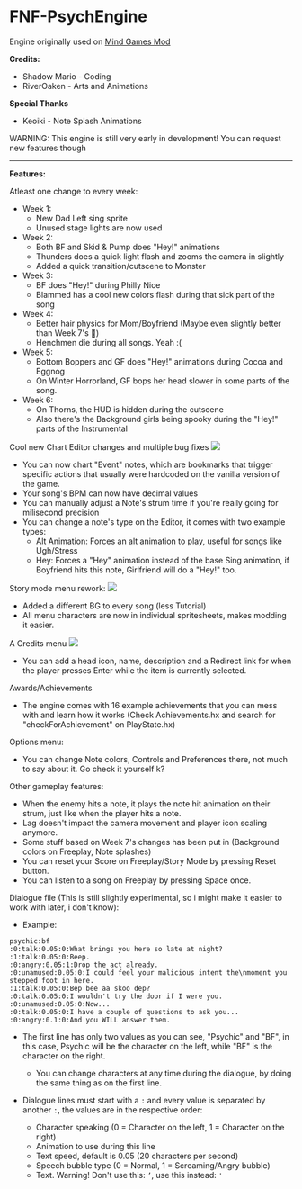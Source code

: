 # FNF-PsychEngine
Engine originally used on [Mind Games Mod](https://gamebanana.com/mods/301107)

**Credits:**
* Shadow Mario - Coding
* RiverOaken - Arts and Animations

**Special Thanks**
* Keoiki - Note Splash Animations

WARNING: This engine is still very early in development! You can request new features though
_____________________________________

**Features:**

Atleast one change to every week:
* Week 1:
  * New Dad Left sing sprite 
  * Unused stage lights are now used
* Week 2:
  * Both BF and Skid & Pump does "Hey!" animations
  * Thunders does a quick light flash and zooms the camera in slightly
  * Added a quick transition/cutscene to Monster
* Week 3:
  * BF does "Hey!" during Philly Nice
  * Blammed has a cool new colors flash during that sick part of the song
* Week 4:
  * Better hair physics for Mom/Boyfriend (Maybe even slightly better than Week 7's :eyes:)
  * Henchmen die during all songs. Yeah :(
* Week 5:
  * Bottom Boppers and GF does "Hey!" animations during Cocoa and Eggnog
  * On Winter Horrorland, GF bops her head slower in some parts of the song.
* Week 6:
  * On Thorns, the HUD is hidden during the cutscene
  * Also there's the Background girls being spooky during the "Hey!" parts of the Instrumental

Cool new Chart Editor changes and multiple bug fixes
![](https://i.imgur.com/tNY2A03.png)
* You can now chart "Event" notes, which are bookmarks that trigger specific actions that usually were hardcoded on the vanilla version of the game.
* Your song's BPM can now have decimal values
* You can manually adjust a Note's strum time if you're really going for milisecond precision
* You can change a note's type on the Editor, it comes with two example types:
  * Alt Animation: Forces an alt animation to play, useful for songs like Ugh/Stress
  * Hey: Forces a "Hey" animation instead of the base Sing animation, if Boyfriend hits this note, Girlfriend will do a "Hey!" too.

Story mode menu rework:
![](https://i.imgur.com/UB2EKpV.png)
* Added a different BG to every song (less Tutorial)
* All menu characters are now in individual spritesheets, makes modding it easier.

A Credits menu
![](https://i.imgur.com/NdIQt3d.png)
* You can add a head icon, name, description and a Redirect link for when the player presses Enter while the item is currently selected.

Awards/Achievements
* The engine comes with 16 example achievements that you can mess with and learn how it works (Check Achievements.hx and search for "checkForAchievement" on PlayState.hx)

Options menu:
* You can change Note colors, Controls and Preferences there, not much to say about it. Go check it yourself k?

Other gameplay features:
* When the enemy hits a note, it plays the note hit animation on their strum, just like when the player hits a note.
* Lag doesn't impact the camera movement and player icon scaling anymore.
* Some stuff based on Week 7's changes has been put in (Background colors on Freeplay, Note splashes)
* You can reset your Score on Freeplay/Story Mode by pressing Reset button.
* You can listen to a song on Freeplay by pressing Space once.

Dialogue file (This is still slightly experimental, so i might make it easier to work with later, i don't know):
* Example:
```
psychic:bf
:0:talk:0.05:0:What brings you here so late at night?
:1:talk:0.05:0:Beep.
:0:angry:0.05:1:Drop the act already.
:0:unamused:0.05:0:I could feel your malicious intent the\nmoment you stepped foot in here.
:1:talk:0.05:0:Bep bee aa skoo dep?
:0:talk:0.05:0:I wouldn't try the door if I were you.
:0:unamused:0.05:0:Now...
:0:talk:0.05:0:I have a couple of questions to ask you...
:0:angry:0.1:0:And you WILL answer them.
```

* The first line has only two values as you can see, "Psychic" and "BF", in this case, Psychic will be the character on the left, while "BF" is the character on the right.
  * You can change characters at any time during the dialogue, by doing the same thing as on the first line.

* Dialogue lines must start with a `:` and every value is separated by another `:`, the values are in the respective order:
  * Character speaking (0 = Character on the left, 1 = Character on the right)
  * Animation to use during this line
  * Text speed, default is 0.05 (20 characters per second)
  * Speech bubble type (0 = Normal, 1 = Screaming/Angry bubble)
  * Text. Warning! Don't use this: `’`, use this instead: `'`
